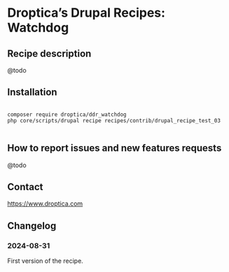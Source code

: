 # Droptica’s Drupal Recipes: Watchdog

## Recipe description

@todo

## Installation


```shell

composer require droptica/ddr_watchdog
php core/scripts/drupal recipe recipes/contrib/drupal_recipe_test_03


```

## How to report issues and new features requests

@todo

## Contact

https://www.droptica.com

## Changelog

### 2024-08-31
First version of the recipe.
